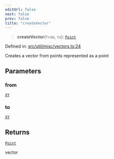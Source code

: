 ```yaml
---
editUrl: false
next: false
prev: false
title: "createVector"
---
```


> **createVector**(`from`, `to`): [`Point`](/api/classes/point/)

Defined in: [src/util/misc/vectors.ts:24](https://github.com/fabricjs/fabric.js/blob/977f797255d8c56b5b68360b0d45bed33697d2e8/src/util/misc/vectors.ts#L24)

Creates a vector from points represented as a point

## Parameters

### from

[`XY`](/api/interfaces/xy/)

### to

[`XY`](/api/interfaces/xy/)

## Returns

[`Point`](/api/classes/point/)

vector
